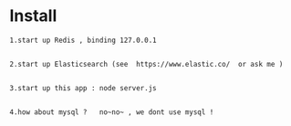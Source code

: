 
# Install
    
    1.start up Redis , binding 127.0.0.1
    
    
    2.start up Elasticsearch (see  https://www.elastic.co/  or ask me )
    
    
    3.start up this app : node server.js
    
    
    4.how about mysql ?   no~no~ , we dont use mysql !
